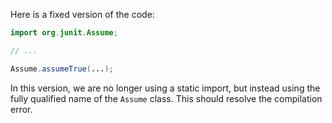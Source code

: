 Here is a fixed version of the code:
```java
import org.junit.Assume;

// ...

Assume.assumeTrue(...);
```
In this version, we are no longer using a static import, but instead using the fully qualified name of the `Assume` class. This should resolve the compilation error.